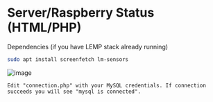 # Server/Raspberry Status (HTML/PHP)

Dependencies (if you have LEMP stack already running)
```bash
sudo apt install screenfetch lm-sensors
```
![image](https://user-images.githubusercontent.com/9251667/122269712-2e542b00-cee6-11eb-9683-539cde3972e0.png)

```
Edit "connection.php" with your MySQL credentials. If connection succeeds you will see "mysql is connected".
```

